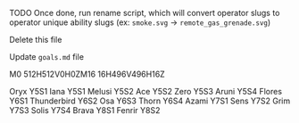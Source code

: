 TODO
Once done, run rename script, which will convert operator slugs to operator unique ability slugs (ex: `smoke.svg` -> `remote_gas_grenade.svg`)

Delete this file

Update `goals.md` file

M0 512H512V0H0ZM16 16H496V496H16Z

Oryx Y5S1
Iana Y5S1
Melusi Y5S2
Ace Y5S2
Zero Y5S3
Aruni Y5S4
Flores Y6S1
Thunderbird Y6S2
Osa Y6S3
Thorn Y6S4
Azami Y7S1
Sens Y7S2
Grim Y7S3
Solis Y7S4
Brava Y8S1
Fenrir Y8S2
